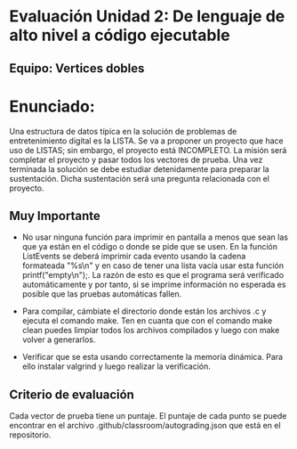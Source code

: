 # Evaluación Unidad 2: De lenguaje de alto nivel a código ejecutable

## Equipo: Vertices dobles

# Enunciado:

Una estructura de datos típica en la solución de problemas de entretenimiento digital es la LISTA. Se va a proponer un proyecto que hace uso de LISTAS; sin embargo, el proyecto está INCOMPLETO. La misión será completar el proyecto y pasar todos los vectores de prueba. Una vez terminada la solución se debe estudiar detenidamente para preparar la sustentación. Dicha sustentación será una pregunta relacionada con el proyecto.

## Muy Importante

- No usar ninguna función para imprimir en pantalla a menos que sean las que ya están en el código o donde se pide que se usen. En la función ListEvents se deberá imprimir cada evento usando la cadena formateada "%s\n" y en caso de tener una lista vacía usar esta función printf("empty\n");. La razón de esto es que el programa será verificado automáticamente y por tanto, si se imprime información no esperada es posible que las pruebas automáticas fallen.

- Para compilar, cámbiate el directorio donde están los archivos .c y ejecuta el comando make. Ten en cuanta que con el comando make clean puedes limpiar todos los archivos compilados y luego con make volver a generarlos.

- Verificar que se esta usando correctamente la memoria dinámica. Para ello instalar valgrind y luego realizar la verificación. 

## Criterio de evaluación

Cada vector de prueba tiene un puntaje. El puntaje de cada punto se puede encontrar en el archivo .github/classroom/autograding.json que está en el repositorio.
